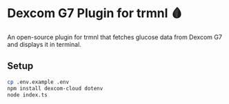 # Dexcom G7 Plugin for trmnl 🩸

An open-source plugin for trmnl that fetches glucose data from Dexcom
G7 and displays it in terminal.

## Setup

```bash
cp .env.example .env
npm install dexcom-cloud dotenv
node index.ts
```
